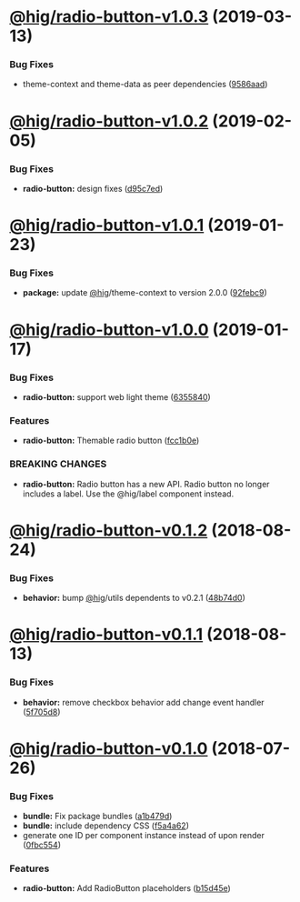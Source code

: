 # [@hig/radio-button-v1.0.3](https://github.com/Autodesk/hig/compare/@hig/radio-button@1.0.2...@hig/radio-button@1.0.3) (2019-03-13)


### Bug Fixes

* theme-context and theme-data as peer dependencies ([9586aad](https://github.com/Autodesk/hig/commit/9586aad))

# [@hig/radio-button-v1.0.2](https://github.com/Autodesk/hig/compare/@hig/radio-button@1.0.1...@hig/radio-button@1.0.2) (2019-02-05)


### Bug Fixes

* **radio-button:** design fixes ([d95c7ed](https://github.com/Autodesk/hig/commit/d95c7ed))

# [@hig/radio-button-v1.0.1](https://github.com/Autodesk/hig/compare/@hig/radio-button@1.0.0...@hig/radio-button@1.0.1) (2019-01-23)


### Bug Fixes

* **package:** update [@hig](https://github.com/hig)/theme-context to version 2.0.0 ([92febc9](https://github.com/Autodesk/hig/commit/92febc9))

# [@hig/radio-button-v1.0.0](https://github.com/Autodesk/hig/compare/@hig/radio-button@0.1.2...@hig/radio-button@1.0.0) (2019-01-17)


### Bug Fixes

* **radio-button:** support web light theme ([6355840](https://github.com/Autodesk/hig/commit/6355840))


### Features

* **radio-button:** Themable radio button ([fcc1b0e](https://github.com/Autodesk/hig/commit/fcc1b0e))


### BREAKING CHANGES

* **radio-button:** Radio button has a new API.
Radio button no longer includes a label. Use the @hig/label component instead.

# [@hig/radio-button-v0.1.2](https://github.com/Autodesk/hig/compare/@hig/radio-button@0.1.1...@hig/radio-button@0.1.2) (2018-08-24)


### Bug Fixes

* **behavior:** bump [@hig](https://github.com/hig)/utils dependents to v0.2.1 ([48b74d0](https://github.com/Autodesk/hig/commit/48b74d0))

# [@hig/radio-button-v0.1.1](https://github.com/Autodesk/hig/compare/@hig/radio-button@0.1.0...@hig/radio-button@0.1.1) (2018-08-13)


### Bug Fixes

* **behavior:** remove checkbox behavior add change event handler ([5f705d8](https://github.com/Autodesk/hig/commit/5f705d8))

<a name="@hig/radio-button-v0.1.0"></a>
# [@hig/radio-button-v0.1.0](https://github.com/Autodesk/hig/compare/@hig/radio-button@0.0.0...@hig/radio-button@0.1.0) (2018-07-26)


### Bug Fixes

* **bundle:** Fix package bundles ([a1b479d](https://github.com/Autodesk/hig/commit/a1b479d))
* **bundle:** include dependency CSS ([f5a4a62](https://github.com/Autodesk/hig/commit/f5a4a62))
* generate one ID per component instance instead of upon render ([0fbc554](https://github.com/Autodesk/hig/commit/0fbc554))


### Features

* **radio-button:** Add RadioButton placeholders ([b15d45e](https://github.com/Autodesk/hig/commit/b15d45e))
